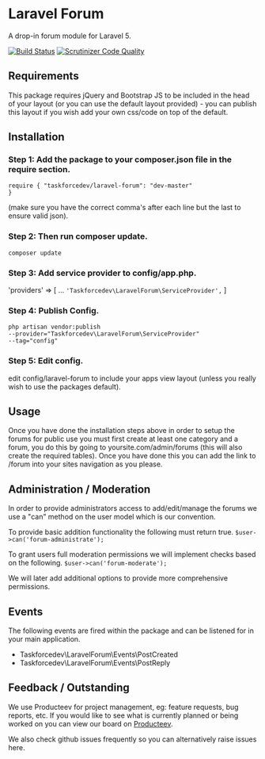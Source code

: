 # Laravel Forum
A drop-in forum module for Laravel 5.

[![Build Status](https://travis-ci.org/taskforcedev/laravel-forum.svg?branch=master)](https://travis-ci.org/taskforcedev/laravel-forum) [![Scrutinizer Code Quality](https://scrutinizer-ci.com/g/taskforcedev/laravel-forum/badges/quality-score.png?b=master)](https://scrutinizer-ci.com/g/taskforcedev/laravel-forum/?branch=master)

## Requirements
This package requires jQuery and Bootstrap JS to be included in the head of your layout (or you can use the default layout provided) - you can publish this layout if you wish add your own css/code on top of the default.

## Installation

### Step 1: Add the package to your composer.json file in the require section.
<code>require {
"taskforcedev/laravel-forum": "dev-master"
}</code>

(make sure you have the correct comma's after each line but the last to ensure valid json).

### Step 2: Then run composer update.
<code>composer update</code>

### Step 3: Add service provider to config/app.php.

'providers' => [
    ...
    <code>'Taskforcedev\LaravelForum\ServiceProvider',</code>
]

### Step 4: Publish Config.
<code>php artisan vendor:publish --provider="Taskforcedev\LaravelForum\ServiceProvider" --tag="config"</code>

### Step 5: Edit config.
edit config/laravel-forum to include your apps view layout (unless you really wish to use the packages default).

## Usage
Once you have done the installation steps above in order to setup the forums for public use you must first create at least one category and a forum, you do this by going to yoursite.com/admin/forums (this will also create the required tables).  Once you have done this you can add the link to /forum into your sites navigation as you please.

## Administration / Moderation
In order to provide administrators access to add/edit/manage the forums we use a "can" method on the user model which is our convention.

To provide basic addition functionality the following must return true.
<code>$user->can('forum-administrate');</code>

To grant users full moderation permissions we will implement checks based on the following.
<code>$user->can('forum-moderate');</code>

We will later add additional options to provide more comprehensive permissions.

## Events

The following events are fired within the package and can be listened for in your main application.

 - Taskforcedev\LaravelForum\Events\PostCreated
 - Taskforcedev\LaravelForum\Events\PostReply

## Feedback / Outstanding
We use Producteev for project management, eg: feature requests, bug reports, etc. If you would like to see what is currently planned or being worked on you can view our board on [Producteev](https://www.producteev.com/workspace/p/55803343b1fa09c213000002).

We also check github issues frequently so you can alternatively raise issues here.

